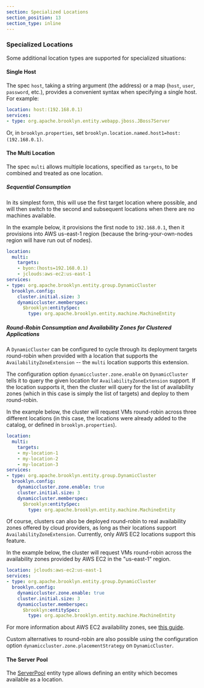 ```yaml
---
section: Specialized Locations
section_position: 13
section_type: inline
---
```


### Specialized Locations

Some additional location types are supported for specialized situations:

#### Single Host

The spec `host`, taking a string argument (the address) or a map (`host`, `user`, `password`, etc.),
provides a convenient syntax when specifying a single host.
For example:

```yaml
location: host:(192.168.0.1)
services:
- type: org.apache.brooklyn.entity.webapp.jboss.JBoss7Server
```

Or, in `brooklyn.properties`, set `brooklyn.location.named.host1=host:(192.168.0.1)`.


#### The Multi Location

The spec `multi` allows multiple locations, specified as `targets`,
to be combined and treated as one location.

##### Sequential Consumption

In its simplest form, this will use the first target location where possible,
and will then switch to the second and subsequent locations when there are no
machines available.

In the example below, it provisions the first node to `192.168.0.1`, then it provisions into AWS
us-east-1 region (because the bring-your-own-nodes region will have run out of nodes).

```yaml
location:
  multi:
    targets:
    - byon:(hosts=192.168.0.1)
    - jclouds:aws-ec2:us-east-1
services:
- type: org.apache.brooklyn.entity.group.DynamicCluster
  brooklyn.config:
    cluster.initial.size: 3
    dynamiccluster.memberspec:
      $brooklyn:entitySpec:
        type: org.apache.brooklyn.entity.machine.MachineEntity
```

##### Round-Robin Consumption and Availability Zones for Clustered Applications

A `DynamicCluster` can be configured to cycle through its deployment targets round-robin when
provided with a location that supports the `AvailabilityZoneExtension` -- the `multi` location
supports this extension.

The configuration option `dynamiccluster.zone.enable` on `DynamicCluster` tells it to query the
given location for `AvailabilityZoneExtension` support. If the location supports it, then the
cluster will query for the list of availability zones (which in this case is simply the list of
targets) and deploy to them round-robin.

In the example below, the cluster will request VMs round-robin across three different
locations (in this case, the locations were already added to the catalog, or defined in
`brooklyn.properties`).

```yaml
location:
  multi:
    targets:
    - my-location-1
    - my-location-2
    - my-location-3
services:
- type: org.apache.brooklyn.entity.group.DynamicCluster
  brooklyn.config:
    dynamiccluster.zone.enable: true
    cluster.initial.size: 3
    dynamiccluster.memberspec:
      $brooklyn:entitySpec:
        type: org.apache.brooklyn.entity.machine.MachineEntity
```

Of course, clusters can also be deployed round-robin to real availability zones offered by
cloud providers, as long as their locations support `AvailabilityZoneExtension`. Currently, only
AWS EC2 locations support this feature.

In the example below, the cluster will request VMs round-robin across the availability zones
provided by AWS EC2 in the "us-east-1" region.

```yaml
location: jclouds:aws-ec2:us-east-1
services:
- type: org.apache.brooklyn.entity.group.DynamicCluster
  brooklyn.config:
    dynamiccluster.zone.enable: true
    cluster.initial.size: 3
    dynamiccluster.memberspec:
      $brooklyn:entitySpec:
        type: org.apache.brooklyn.entity.machine.MachineEntity
```

For more information about AWS EC2 availability zones, see
[this guide](http://docs.aws.amazon.com/AWSEC2/latest/UserGuide/using-regions-availability-zones.html).

Custom alternatives to round-robin are also possible using the configuration option
`dynamiccluster.zone.placementStrategy` on `DynamicCluster`.


#### The Server Pool

The [ServerPool](https://brooklyn.apache.org/v/latest/misc/javadoc/org/apache/brooklyn/entity/machine/pool/ServerPool.html)
entity type allows defining an entity which becomes available as a location.

